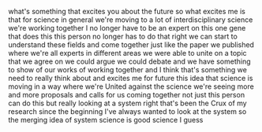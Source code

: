 what's something that excites you about the future so what excites me is that for science in general we're moving to a lot of interdisciplinary science we're working together I no longer have to be an expert on this one gene that does this this person no longer has to do that right we can start to understand these fields and come together just like the paper we published where we're all experts in different areas we were able to unite on a topic that we agree on we could argue we could debate and we have something to show of our works of working together and I think that's something we need to really think about and excites me for future this idea that science is moving in a way where we're United against the science we're seeing more and more proposals and calls for us coming together not just this person can do this but really looking at a system right that's been the Crux of my research since the beginning I've always wanted to look at the system so the merging idea of system science is good science I guess